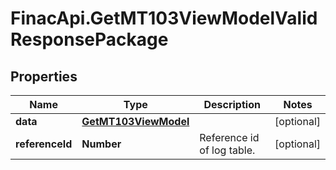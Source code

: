 # FinacApi.GetMT103ViewModelValidResponsePackage

## Properties
Name | Type | Description | Notes
------------ | ------------- | ------------- | -------------
**data** | [**GetMT103ViewModel**](GetMT103ViewModel.md) |  | [optional] 
**referenceId** | **Number** | Reference id of log table. | [optional] 

